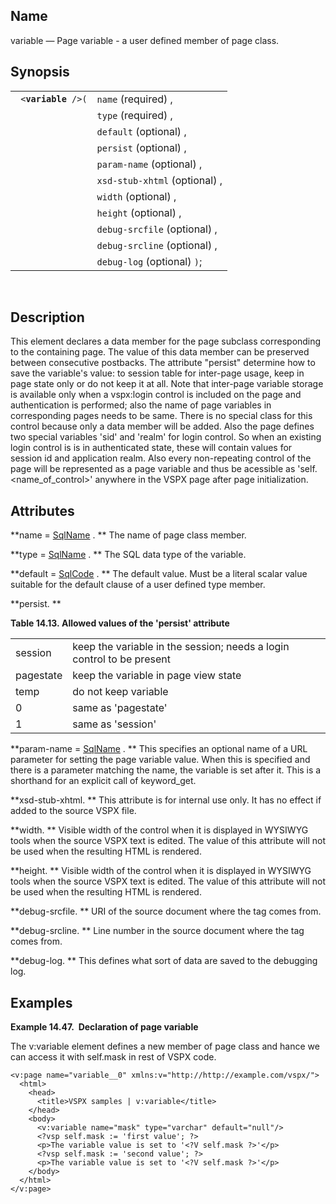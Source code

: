 <div id="vc_variable" class="refentry">

<div class="titlepage">

</div>

<div class="refnamediv">

## Name

variable — Page variable - a user defined member of page class.

</div>

<div class="refsynopsisdiv">

## Synopsis

<div id="vc_syn_variable" class="funcsynopsis">

|                          |                               |
|--------------------------|-------------------------------|
| ` <`**`variable`**` />(` | `name` (required) ,           |
|                          | `type` (required) ,           |
|                          | `default` (optional) ,        |
|                          | `persist` (optional) ,        |
|                          | `param-name` (optional) ,     |
|                          | `xsd-stub-xhtml` (optional) , |
|                          | `width` (optional) ,          |
|                          | `height` (optional) ,         |
|                          | `debug-srcfile` (optional) ,  |
|                          | `debug-srcline` (optional) ,  |
|                          | `debug-log` (optional) `)`;   |

<div class="funcprototype-spacer">

 

</div>

</div>

</div>

<div id="vc_desc_variable" class="refsect1">

## Description

This element declares a data member for the page subclass corresponding
to the containing page. The value of this data member can be preserved
between consecutive postbacks. The attribute "persist" determine how to
save the variable's value: to session table for inter-page usage, keep
in page state only or do not keep it at all. Note that inter-page
variable storage is available only when a vspx:login control is included
on the page and authentication is performed; also the name of page
variables in corresponding pages needs to be same. There is no special
class for this control because only a data member will be added. Also
the page defines two special variables 'sid' and 'realm' for login
control. So when an existing login control is is in authenticated state,
these will contain values for session id and application realm. Also
every non-repeating control of the page will be represented as a page
variable and thus be acessible as 'self.\<name_of_control\>' anywhere in
the VSPX page after page initialization.

</div>

<div id="vc_attrs_variable" class="refsect1">

## Attributes

**name =
<a href="vc_type_sqlname.html" class="link" title="SqlName">SqlName</a>
. ** The name of page class member.

**type =
<a href="vc_type_sqlname.html" class="link" title="SqlName">SqlName</a>
. ** The SQL data type of the variable.

**default =
<a href="vc_type_sqlcode.html" class="link" title="SqlCode">SqlCode</a>
. ** The default value. Must be a literal scalar value suitable for the
default clause of a user defined type member.

**persist. **

<div id="id43932" class="table">

**Table 14.13. Allowed values of the 'persist' attribute**

<div class="table-contents">

|           |                                                                       |
|-----------|-----------------------------------------------------------------------|
| session   | keep the variable in the session; needs a login control to be present |
| pagestate | keep the variable in page view state                                  |
| temp      | do not keep variable                                                  |
| 0         | same as 'pagestate'                                                   |
| 1         | same as 'session'                                                     |

</div>

</div>

  

**param-name =
<a href="vc_type_sqlname.html" class="link" title="SqlName">SqlName</a>
. ** This specifies an optional name of a URL parameter for setting the
page variable value. When this is specified and there is a parameter
matching the name, the variable is set after it. This is a shorthand for
an explicit call of keyword_get.

**xsd-stub-xhtml. ** This attribute is for internal use only. It has no
effect if added to the source VSPX file.

**width. ** Visible width of the control when it is displayed in WYSIWYG
tools when the source VSPX text is edited. The value of this attribute
will not be used when the resulting HTML is rendered.

**height. ** Visible width of the control when it is displayed in
WYSIWYG tools when the source VSPX text is edited. The value of this
attribute will not be used when the resulting HTML is rendered.

**debug-srcfile. ** URI of the source document where the tag comes from.

**debug-srcline. ** Line number in the source document where the tag
comes from.

**debug-log. ** This defines what sort of data are saved to the
debugging log.

</div>

<div id="vc_ex_variable" class="refsect1">

## Examples

<div id="vc_ex_variable__0" class="example">

**Example 14.47.  Declaration of page variable**

<div class="example-contents">

The v:variable element defines a new member of page class and hance we
can access it with self.mask in rest of VSPX code.

``` screen
<v:page name="variable__0" xmlns:v="http://http://example.com/vspx/">
  <html>
    <head>
      <title>VSPX samples | v:variable</title>
    </head>
    <body>
      <v:variable name="mask" type="varchar" default="null"/>
      <?vsp self.mask := 'first value'; ?>
      <p>The variable value is set to '<?V self.mask ?>'</p>
      <?vsp self.mask := 'second value'; ?>
      <p>The variable value is set to '<?V self.mask ?>'</p>
    </body>
  </html>
</v:page>
```

</div>

</div>

  

</div>

</div>
